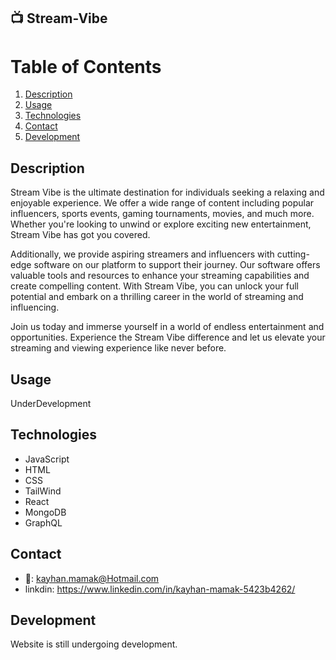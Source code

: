 ## 📺 Stream-Vibe

# Table of Contents

1. [Description](#description)
2. [Usage](#usage)
3. [Technologies](#technologies)
4. [Contact](#contact)
5. [Development](#Development)

## Description

Stream Vibe is the ultimate destination for individuals seeking a relaxing and enjoyable experience. We offer a wide range of content including popular influencers, sports events, gaming tournaments, movies, and much more. Whether you're looking to unwind or explore exciting new entertainment, Stream Vibe has got you covered.

Additionally, we provide aspiring streamers and influencers with cutting-edge software on our platform to support their journey. Our software offers valuable tools and resources to enhance your streaming capabilities and create compelling content. With Stream Vibe, you can unlock your full potential and embark on a thrilling career in the world of streaming and influencing.

Join us today and immerse yourself in a world of endless entertainment and opportunities. Experience the Stream Vibe difference and let us elevate your streaming and viewing experience like never before.

## Usage

UnderDevelopment

## Technologies

- JavaScript
- HTML
- CSS
- TailWind
- React
- MongoDB
- GraphQL

## Contact

- 📧: kayhan.mamak@Hotmail.com
- linkdin: https://www.linkedin.com/in/kayhan-mamak-5423b4262/

## Development

Website is still undergoing development.

